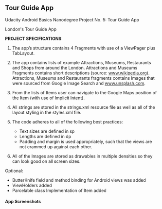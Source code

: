 ## Tour Guide App
Udacity Android Basics Nanodegree Project No. 5: Tour Guide App

London's Tour Guide App

<b>PROJECT SPECIFICATIONS</b>

1. The app’s structure contains 4 Fragments with use of a ViewPager plus TabLayout.

2. The app contains lists of example Attractions, Museums, Restaurants and Shops from around the London. Attractions and Museums Fragments contains short descriptions (source: www.wikipedia.org). Attractions, Museums and Restaurants fragments contains Images that were sourced from Google Image Search and www.unsplash.com. 

3. From the lists of Items user can navigate to the Google Maps position of the Item (with use of Implicit Intent).

4. All strings are stored in the strings.xml resource file as well as all of the layout styling in the styles.xml file. 

5. The code adheres to all of the following best practices:
   - Text sizes are defined in sp
   - Lengths are defined in dp
   - Padding and margin is used appropriately, such that the views are not crammed up against each other.

6. All of the Images are stored as drawables in multiple densities so they can look good on all screen sizes.

Optional:

- ButterKnife field and method binding for Android views was added 
- ViewHolders added
- Parcelable class Implementation of Item added


#### App Screenshots 


